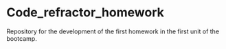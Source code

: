 # Code_refractor_homework
Repository for the development of the first homework in the first unit of the bootcamp.
